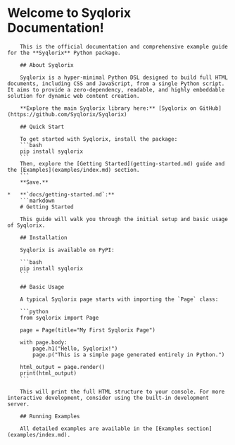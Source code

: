 # Welcome to Syqlorix Documentation!

        This is the official documentation and comprehensive example guide for the **Syqlorix** Python package.

        ## About Syqlorix

        Syqlorix is a hyper-minimal Python DSL designed to build full HTML documents, including CSS and JavaScript, from a single Python script. It aims to provide a zero-dependency, readable, and highly embeddable solution for dynamic web content creation.

        **Explore the main Syqlorix library here:** [Syqlorix on GitHub](https://github.com/Syqlorix/Syqlorix)

        ## Quick Start

        To get started with Syqlorix, install the package:
        ```bash
        pip install syqlorix
        ```
        Then, explore the [Getting Started](getting-started.md) guide and the [Examples](examples/index.md) section.
        ```
        **Save.**

    *   **`docs/getting-started.md`:**
        ```markdown
        # Getting Started

        This guide will walk you through the initial setup and basic usage of Syqlorix.

        ## Installation

        Syqlorix is available on PyPI:

        ```bash
        pip install syqlorix
        ```

        ## Basic Usage

        A typical Syqlorix page starts with importing the `Page` class:

        ```python
        from syqlorix import Page

        page = Page(title="My First Syqlorix Page")

        with page.body:
            page.h1("Hello, Syqlorix!")
            page.p("This is a simple page generated entirely in Python.")

        html_output = page.render()
        print(html_output)
        ```

        This will print the full HTML structure to your console. For more interactive development, consider using the built-in development server.

        ## Running Examples

        All detailed examples are available in the [Examples section](examples/index.md).